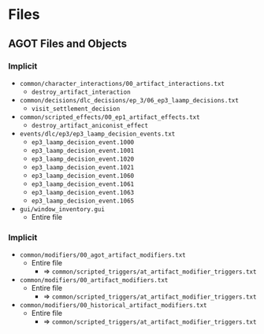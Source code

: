 # Files

## AGOT Files and Objects

### Implicit

* `common/character_interactions/00_artifact_interactions.txt`
  * `destroy_artifact_interaction`
* `common/decisions/dlc_decisions/ep_3/06_ep3_laamp_decisions.txt`
  * `visit_settlement_decision`
* `common/scripted_effects/00_ep1_artifact_effects.txt`
  * `destroy_artifact_aniconist_effect`
* `events/dlc/ep3/ep3_laamp_decision_events.txt`
  * `ep3_laamp_decision_event.1000`
  * `ep3_laamp_decision_event.1001`
  * `ep3_laamp_decision_event.1020`
  * `ep3_laamp_decision_event.1021`
  * `ep3_laamp_decision_event.1060`
  * `ep3_laamp_decision_event.1061`
  * `ep3_laamp_decision_event.1063`
  * `ep3_laamp_decision_event.1065`
* `gui/window_inventory.gui`
  * Entire file

### Implicit

* `common/modifiers/00_agot_artifact_modifiers.txt`
  * Entire file
    * => `common/scripted_triggers/at_artifact_modifier_triggers.txt`
* `common/modifiers/00_artifact_modifiers.txt`
  * Entire file
    * => `common/scripted_triggers/at_artifact_modifier_triggers.txt`
* `common/modifiers/00_historical_artifact_modifiers.txt`
  * Entire file
    * => `common/scripted_triggers/at_artifact_modifier_triggers.txt`
